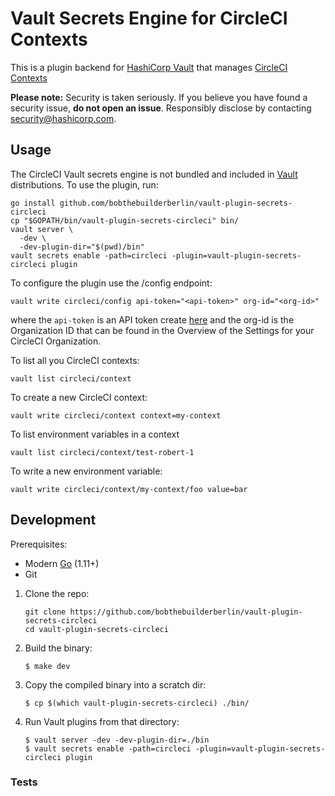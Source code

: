 # Vault Secrets Engine for CircleCI Contexts

<!-- [![Build Status](https://travis-ci.com/hashicorp/vault-plugin-secrets-gcpkms.svg?token=xjv5yxmcgdD1zvpeR4me&branch=master)](https://travis-ci.com/hashicorp/vault-plugin-secrets-gcpkms) -->

This is a plugin backend for [HashiCorp Vault][vault] that manages [CircleCI Contexts][contexts] 

**Please note:** Security is taken seriously. If you believe you have found a
security issue, **do not open an issue**. Responsibly disclose by contacting
security@hashicorp.com.


## Usage

The CircleCI Vault secrets engine is not bundled and included
in [Vault][vault] distributions. To use the plugin, run:

```shell script
go install github.com/bobthebuilderberlin/vault-plugin-secrets-circleci
cp "$GOPATH/bin/vault-plugin-secrets-circleci" bin/
vault server \
  -dev \
  -dev-plugin-dir="$(pwd)/bin" 
vault secrets enable -path=circleci -plugin=vault-plugin-secrets-circleci plugin
```

To configure the plugin use the /config endpoint:

```shell script
vault write circleci/config api-token="<api-token>" org-id="<org-id>"
```
where the `api-token` is an API token create [here](https://app.circleci.com/settings/user/tokens) and the org-id is the Organization ID that can be found in the Overview of the Settings for your CircleCI Organization. 

To list all you  CircleCI contexts:
```shell script
vault list circleci/context
```

To create a new CircleCI context:
```shell script
vault write circleci/context context=my-context
```

To list environment variables in a context
```shell script
vault list circleci/context/test-robert-1
```

To write a new environment variable:
```shell script
vault write circleci/context/my-context/foo value=bar
```


## Development

Prerequisites:

- Modern [Go](https://golang.org) (1.11+)
- Git

1. Clone the repo:

    ```shell script
    git clone https://github.com/bobthebuilderberlin/vault-plugin-secrets-circleci
    cd vault-plugin-secrets-circleci
    ```

1. Build the binary:

    ```shell script
    $ make dev
    ```

1. Copy the compiled binary into a scratch dir:

    ```shell script
    $ cp $(which vault-plugin-secrets-circleci) ./bin/
    ```

1. Run Vault plugins from that directory:

    ```shell script
    $ vault server -dev -dev-plugin-dir=./bin
    $ vault secrets enable -path=circleci -plugin=vault-plugin-secrets-circleci plugin
    ```

### Tests


[contexts]: https://circleci.com/docs/2.0/contexts/
[vault]: https://www.vaultproject.io
